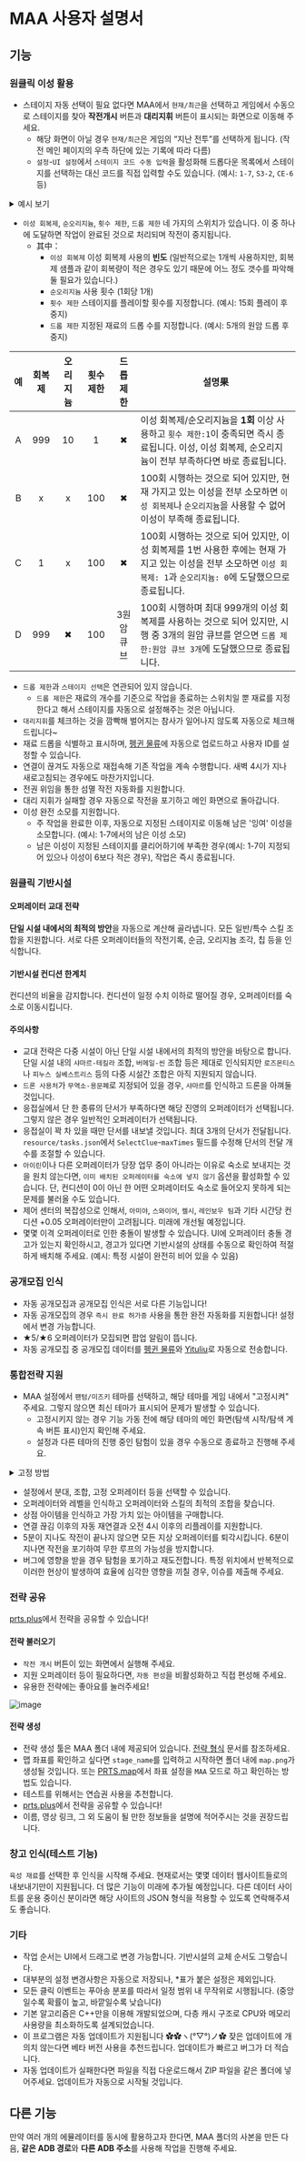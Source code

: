 # MAA 사용자 설명서

## 기능

### 원클릭 이성 활용

- 스테이지 자동 선택이 필요 없다면 MAA에서 `현재/최근`을 선택하고 게임에서 수동으로 스테이지를 찾아 **작전개시** 버튼과 **대리지휘** 버튼이 표시되는 화면으로 이동해 주세요.
  - 해당 화면이 아닐 경우 `현재/최근`은 게임의 “지난 전투”를 선택하게 됩니다. (작전 메인 페이지의 우측 하단에 있는 기록에 따라 다름)
  - `설정`-`UI 설정`에서 `스테이지 코드 수동 입력`을 활성화해 드롭다운 목록에서 스테이지를 선택하는 대신 코드를 직접 입력할 수도 있습니다. (예시: `1-7`, `S3-2`, `CE-6` 등)
<details><summary>예시 보기</summary>

![예시 보기](https://user-images.githubusercontent.com/5153875/196309375-73a93b83-e59b-441c-913f-122d4a9fc46c.png)

</details>

- `이성 회복제`, `순오리지늄`, `횟수 제한`, `드롭 제한` 네 가지의 스위치가 있습니다. 이 중 하나에 도달하면 작업이 완료된 것으로 처리되며 작전이 중지됩니다.
  - 其中：
    - `이성 회복제` 이성 회복제 사용의 **빈도** (일반적으로는 1개씩 사용하지만, 회복제 샘플과 같이 회복량이 적은 경우도 있기 때문에 어느 정도 갯수를 파악해둘 필요가 있습니다.)
    - `순오리지늄` 사용 횟수 (1회당 1개)
    - `횟수 제한` 스테이지를 플레이할 횟수를 지정합니다. (예시: 15회 플레이 후 중지)
    - `드롭 제한` 지정된 재료의 드롭 수를 지정합니다. (예시: 5개의 원암 드롭 후 중지)

| 예 | 회복제 | 오리지늄 | 횟수 제한 | 드롭 제한 | 설명果                                                                                                                                          |
|:--:|:--------:|:------:|:--------:|:---------:|-----------------------------------------------------------------------------------------------------------------------------------------------|
|  A |    999   |   10   |     1    |     ✖     | 이성 회복제/순오리지늄을 **1회** 이상 사용하고 `횟수 제한:1`이 충족되면 즉시 종료됩니다. 이성, 이성 회복제, 순오리지늄이 전부 부족하다면 바로 종료됩니다.|
|  B |     x    |    x   |    100   |     ✖     | 100회 시행하는 것으로 되어 있지만, 현재 가지고 있는 이성을 전부 소모하면 `이성 회복제`나 `순오리지늄`을 사용할 수 없어 이성이 부족해 종료됩니다.|
|  C |     1    |    x   |    100   |     ✖     | 100회 시행하는 것으로 되어 있지만, 이성 회복제를 1번 사용한 후에는 현재 가지고 있는 이성을 전부 소모하면 `이성 회복제: 1`과 `순오리지늄: 0`에 도달했으므로 종료됩니다.|
|  D |    999   |    ✖   |    100   | 3원암 큐브 | 100회 시행하며 최대 999개의 이성 회복제를 사용하는 것으로 되어 있지만, 시행 중 3개의 원암 큐브를 얻으면 `드롭 제한:원암 큐브 3개`에 도달했으므로 종료됩니다.|
- `드롭 제한`과 `스테이지 선택`은 연관되어 있지 않습니다.
  - `드롭 제한`은 재료의 개수를 기준으로 작업을 종료하는 스위치일 뿐 재료를 지정한다고 해서 스테이지를 자동으로 설정해주는 것은 아닙니다.
- `대리지휘`를 체크하는 것을 깜빡해 벌어지는 참사가 일어나지 않도록 자동으로 체크해 드립니다~
- 재료 드롭을 식별하고 표시하며, [펭귄 물류](https://penguin-stats.io/)에 자동으로 업로드하고 사용자 ID를 설정할 수 있습니다.
- 연결이 끊겨도 자동으로 재접속해 기존 작업을 계속 수행합니다. 새벽 4시가 지나 새로고침되는 경우에도 마찬가지입니다.
- 전권 위임을 통한 섬멸 작전 자동화를 지원합니다.
- 대리 지휘가 실패할 경우 자동으로 작전을 포기하고 메인 화면으로 돌아갑니다.
- 이성 완전 소모를 지원합니다.
  - 주 작업을 완료한 이후, 자동으로 지정된 스테이지로 이동해 남은 '잉여' 이성을 소모합니다. (예시: 1-7에서의 남은 이성 소모)
  - 남은 이성이 지정된 스테이지를 클리어하기에 부족한 경우(예시: 1-7이 지정되어 있으나 이성이 6보다 적은 경우), 작업은 즉시 종료됩니다.

### 원클릭 기반시설

#### 오퍼레이터 교대 전략

**단일 시설 내에서의 최적의 방안**을 자동으로 계산해 골라냅니다. 모든 일반/특수 스킬 조합을 지원합니다. 서로 다른 오퍼레이터들의 작전기록, 순금, 오리지늄 조각, 칩 등을 인식합니다.

#### 기반시설 컨디션 한계치

컨디션의 비율을 감지합니다. 컨디션이 일정 수치 이하로 떨어질 경우, 오퍼레이터를 숙소로 이동시킵니다.

#### 주의사항

- 교대 전략은 다중 시설이 아닌 단일 시설 내에서의 최적의 방안을 바탕으로 합니다. 단일 시설 내의 `샤마르-테킬라` 조합, `버메일-씬` 조합 등은 제대로 인식되지만 `로즈몬티스`나 `피누스 실베스트리스` 등의 다중 시설간 조합은 아직 지원되지 않습니다.
- `드론 사용처`가 `무역소-용문폐`로 지정되어 있을 경우, `샤마르`를 인식하고 드론을 아껴둘 것입니다.
- 응접실에서 단 한 종류의 단서가 부족하다면 해당 진영의 오퍼레이터가 선택됩니다. 그렇지 않은 경우 일반적인 오퍼레이터가 선택됩니다.
- 응접실이 꽉 차 있을 때만 단서를 내보낼 것입니다. 최대 3개의 단서가 전달됩니다. `resource/tasks.json`에서 `SelectClue`-`maxTimes` 필드를 수정해 단서의 전달 개수를 조절할 수 있습니다.
- `아이린`이나 다른 오퍼레이터가 당장 업무 중이 아니라는 이유로 숙소로 보내지는 것을 원치 않는다면, `이미 배치된 오퍼레이터를 숙소에 넣지 않기` 옵션을 활성화할 수 있습니다. 단, 컨디션이 0이 아닌 한 어떤 오퍼레이터도 숙소로 들어오지 못하게 되는 문제를 불러올 수도 있습니다.
- 제어 센터의 복잡성으로 인해서, `아미야`, `스와이어`, `켈시`, `레인보우 팀`과 기타 시간당 컨디션 +0.05 오퍼레이터만이 고려됩니다. 미래에 개선될 예정입니다.
- 몇몇 이격 오퍼레이터로 인한 충돌이 발생할 수 있습니다. UI에 오퍼레이터 충돌 경고가 있는지 확인하시고, 경고가 있다면 기반시설의 상태를 수동으로 확인하여 적절하게 배치해 주세요. (예시: 특정 시설이 완전히 비어 있을 수 있음)

### 공개모집 인식

- 자동 공개모집과 공개모집 인식은 서로 다른 기능입니다!
- 자동 공개모집의 경우 `즉시 완료 허가증` 사용을 통한 완전 자동화를 지원합니다! 설정에서 변경 가능합니다.
- ★5/★6 오퍼레이터가 모집되면 팝업 알림이 뜹니다.
- 자동 공개모집 중 공개모집 데이터를 [펭귄 물류](https://penguin-stats.io/)와 [Yituliu](https://yituliu.site/)로 자동으로 전송합니다.

### 통합전략 지원

- MAA 설정에서 `팬텀/미즈키` 테마를 선택하고, 해당 테마를 게임 내에서 "고정시켜" 주세요. 그렇지 않으면 최신 테마가 표시되어 문제가 발생할 수 있습니다.
  - 고정시키지 않는 경우 기능 가동 전에 해당 테마의 메인 화면(탐색 시작/탐색 계속 버튼 표시)인지 확인해 주세요.
  - 설정과 다른 테마의 진행 중인 탐험이 있을 경우 수동으로 종료하고 진행해 주세요.
<details><summary>고정 방법</summary>

![고정 방법](https://user-images.githubusercontent.com/5153875/196175536-4df46097-dde7-48e2-9c8d-ca4b5c12a3ee.png)

</details>

- 설정에서 분대, 조합, 고정 오퍼레이터 등을 선택할 수 있습니다.
- 오퍼레이터와 레벨을 인식하고 오퍼레이터와 스킬의 최적의 조합을 찾습니다.
- 상점 아이템을 인식하고 가장 가치 있는 아이템을 구매합니다.
- 연결 끊김 이후의 자동 재연결과 오전 4시 이후의 리플레이를 지원합니다.
- 5분이 지나도 작전이 끝나지 않으면 모든 지상 오퍼레이터를 퇴각시킵니다. 6분이 지나면 작전을 포기하여 무한 루프의 가능성을 방지합니다.
- 버그에 영향을 받을 경우 탐험을 포기하고 재도전합니다. 특정 위치에서 반복적으로 이러한 현상이 발생하여 효율에 심각한 영향을 끼칠 경우, 이슈를 제출해 주세요.

### 전략 공유

[prts.plus](https://www.prts.plus)에서 전략을 공유할 수 있습니다!

#### 전략 불러오기

- `작전 개시` 버튼이 있는 화면에서 실행해 주세요.
- 지원 오퍼레이터 등이 필요하다면, `자동 편성`을 비활성화하고 직접 편성해 주세요.
- 유용한 전략에는 좋아요를 눌러주세요!

![image](https://user-images.githubusercontent.com/18511905/189662951-5f9d6d88-3c23-49b3-a58f-c35388b2d5d7.png)

#### 전략 생성

- 전략 생성 툴은 MAA 폴더 내에 제공되어 있습니다. [전략 형식](3.3-전략_형식.md) 문서를 참조하세요.
- 맵 좌표를 확인하고 싶다면 `stage_name`를 입력하고 시작하면 폴더 내에 `map.png`가 생성될 것입니다. 또는 [PRTS.map](https://map.ark-nights.com/)에서 좌표 설정을 `MAA` 모드로 하고 확인하는 방법도 있습니다.
- 테스트를 위해서는 연습권 사용을 추천합니다.
- [prts.plus](https://www.prts.plus)에서 전략을 공유할 수 있습니다!
- 이름, 영상 링크, 그 외 도움이 될 만한 정보들을 설명에 적어주시는 것을 권장드립니다.

### 창고 인식(테스트 기능)

`육성 재료`를 선택한 후 인식을 시작해 주세요. 현재로서는 몇몇 데이터 웹사이트들로의 내보내기만이 지원됩니다. 더 많은 기능이 미래에 추가될 예정입니다.
다른 데이터 사이트를 운용 중이신 분이라면 해당 사이트의 JSON 형식을 적용할 수 있도록 연락해주셔도 좋습니다.

### 기타

- 작업 순서는 UI에서 드래그로 변경 가능합니다. 기반시설의 교체 순서도 그렇습니다.
- 대부분의 설정 변경사항은 자동으로 저장되나, *표가 붙은 설정은 제외입니다.
- 모든 클릭 이벤트는 푸아송 분포를 따라서 일정 범위 내 무작위로 시행됩니다. (중앙일수록 확률이 높고, 바깥일수록 낮습니다)
- 기본 알고리즘은 C++만을 이용해 개발되었으며, 다층 캐시 구조로 CPU와 메모리 사용량을 최소화하도록 설계되었습니다.
- 이 프로그램은 자동 업데이트가 지원됩니다 ✿✿ヽ(°▽°)ノ✿ 잦은 업데이트에 개의치 않는다면 베타 버전 사용을 추천드립니다. 업데이트가 빠르고 버그가 더 적습니다.
- 자동 업데이트가 실패한다면 파일을 직접 다운로드해서 ZIP 파일을 같은 폴더에 넣어주세요. 업데이트가 자동으로 시작될 것입니다.

## 다른 기능

만약 여러 개의 에뮬레이터를 동시에 활용하고자 한다면, MAA 폴더의 사본을 만든 다음, **같은 ADB 경로**와 **다른 ADB 주소**를 사용해 작업을 진행해 주세요.
